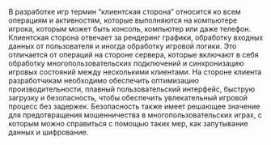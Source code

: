 В разработке игр термин “клиентская сторона” относится ко всем операциям и активностям, которые выполняются на компьютере игрока, которым может быть консоль, компьютер или даже телефон. Клиентская сторона отвечает за рендеринг графики, обработку входных данных от пользователя и иногда обработку игровой логики. Это отличается от операций на стороне сервера, которые включают в себя обработку многопользовательских подключений и синхронизацию игровых состояний между несколькими клиентами. На стороне клиента разработчикам необходимо обеспечить оптимизацию производительности, плавный пользовательский интерфейс, быструю загрузку и безопасность, чтобы обеспечить увлекательный игровой процесс без задержек. Безопасность также имеет решающее значение для предотвращения мошенничества в многопользовательских играх, с которым можно справиться с помощью таких мер, как запутывание данных и шифрование.